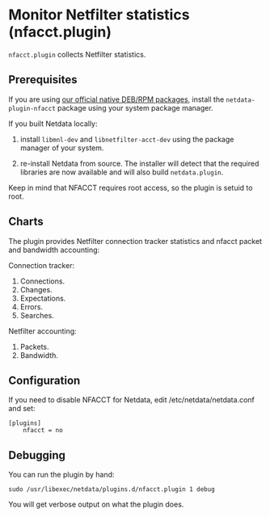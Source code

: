 <!--
title: "Monitor Netfilter statistics (nfacct.plugin)"
custom_edit_url: "https://github.com/netdata/netdata/edit/master/collectors/nfacct.plugin/README.md"
sidebar_label: "Netfilter statistics (nfacct.plugin)"
learn_status: "Published"
learn_topic_type: "References"
learn_rel_path: "Integrations/Monitor/Networking"
-->

# Monitor Netfilter statistics (nfacct.plugin)

`nfacct.plugin` collects Netfilter statistics.

## Prerequisites

If you are using [our official native DEB/RPM packages](https://github.com/netdata/netdata/blob/master/packaging/installer/methods/packages.md), install the
`netdata-plugin-nfacct` package using your system package manager.

If you built Netdata locally:

1.  install `libmnl-dev` and `libnetfilter-acct-dev` using the package manager of your system.

2.  re-install Netdata from source. The installer will detect that the required libraries are now available and will also build `netdata.plugin`.

Keep in mind that NFACCT requires root access, so the plugin is setuid to root.

## Charts

The plugin provides Netfilter connection tracker statistics and nfacct packet and bandwidth accounting:

Connection tracker:

1.  Connections.
2.  Changes.
3.  Expectations.
4.  Errors.
5.  Searches.

Netfilter accounting:

1.  Packets.
2.  Bandwidth.

## Configuration

If you need to disable NFACCT for Netdata, edit /etc/netdata/netdata.conf and set:

```
[plugins]
    nfacct = no
```

## Debugging

You can run the plugin by hand:

```
sudo /usr/libexec/netdata/plugins.d/nfacct.plugin 1 debug
```

You will get verbose output on what the plugin does.


